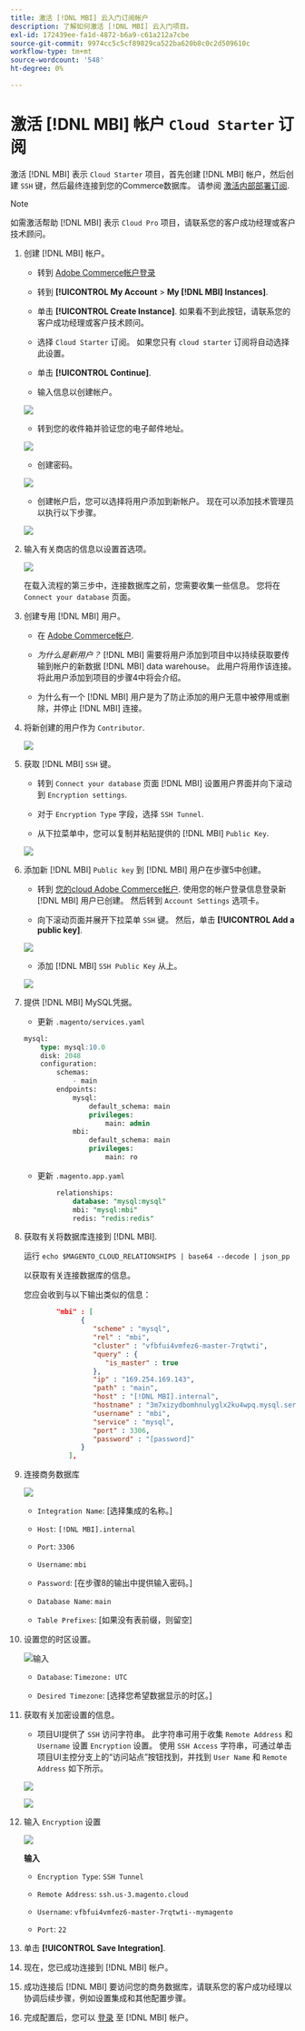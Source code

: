 ```yaml
---
title: 激活 [!DNL MBI] 云入门订阅帐户
description: 了解如何激活 [!DNL MBI] 云入门项目。
exl-id: 172439ee-fa1d-4872-b6a9-c61a212a7cbe
source-git-commit: 9974cc5c5cf89829ca522ba620b8c0c2d509610c
workflow-type: tm+mt
source-wordcount: '548'
ht-degree: 0%

---
```


# 激活 [!DNL MBI] 帐户 `Cloud Starter` 订阅

激活 [!DNL MBI] 表示 `Cloud Starter` 项目，首先创建 [!DNL MBI] 帐户，然后创建 `SSH` 键，然后最终连接到您的Commerce数据库。 请参阅 [激活内部部署订阅](../getting-started/onpremise-activation.md).

>[!NOTE]
>
>如需激活帮助 [!DNL MBI] 表示 `Cloud Pro` 项目，请联系您的客户成功经理或客户技术顾问。

1. 创建 [!DNL MBI] 帐户。

   - 转到 [Adobe Commerce帐户登录](https://account.magento.com/customer/account/login)

   - 转到 **[!UICONTROL My Account** > **My [!DNL MBI] Instances]**.

   - 单击 **[!UICONTROL Create Instance]**. 如果看不到此按钮，请联系您的客户成功经理或客户技术顾问。

   - 选择 `Cloud Starter` 订阅。 如果您只有 `cloud starter` 订阅将自动选择此设置。

   - 单击 **[!UICONTROL Continue]**.

   - 输入信息以创建帐户。

   ![](../assets/create-account-2.png)

   - 转到您的收件箱并验证您的电子邮件地址。

   ![](../assets/create-account-3.png)

   - 创建密码。

   ![](../assets/create-account-4.png)

   - 创建帐户后，您可以选择将用户添加到新帐户。 现在可以添加技术管理员以执行以下步骤。

   ![](../assets/create-account-5.png)

1. 输入有关商店的信息以设置首选项。

   ![](../assets/create-account-6.png)

   在载入流程的第三步中，连接数据库之前，您需要收集一些信息。 您将在 `Connect your database` 页面。

1. 创建专用 [!DNL MBI] 用户。

   - 在 [Adobe Commerce帐户](https://accounts.magento.com).

   - _为什么是新用户？_ [!DNL MBI] 需要将用户添加到项目中以持续获取要传输到帐户的新数据 [!DNL MBI] data warehouse。 此用户将用作该连接。 将此用户添加到项目的步骤4中将会介绍。

   - 为什么有一个 [!DNL MBI] 用户是为了防止添加的用户无意中被停用或删除，并停止 [!DNL MBI] 连接。

1. 将新创建的用户作为 `Contributor`.

   ![](../assets/create-account-7.png)

1. 获取 [!DNL MBI] `SSH` 键。

   - 转到 `Connect your database` 页面 [!DNL MBI] 设置用户界面并向下滚动到 `Encryption settings`.

   - 对于 `Encryption Type` 字段，选择 `SSH Tunnel`.

   - 从下拉菜单中，您可以复制并粘贴提供的 [!DNL MBI] `Public Key`.

   ![](../assets/create-account-8.png)

1. 添加新 [!DNL MBI] `Public key` 到 [!DNL MBI] 用户在步骤5中创建。

   - 转到 [您的cloud Adobe Commerce帐户](https://accounts.magento.cloud/). 使用您的帐户登录信息登录新 [!DNL MBI] 用户已创建。 然后转到 `Account Settings` 选项卡。

   - 向下滚动页面并展开下拉菜单 `SSH` 键。 然后，单击 **[!UICONTROL Add a public key]**.

   ![](../assets/create-account-9.png)

   - 添加 [!DNL MBI] `SSH Public Key` 从上。

   ![](../assets/create-account-10.png)

1. 提供 [!DNL MBI] MySQL凭据。

   - 更新 `.magento/services.yaml`

   ```sql
   mysql:
       type: mysql:10.0
       disk: 2048
       configuration:
           schemas:
               - main
           endpoints:
               mysql:
                   default_schema: main
                   privileges:
                       main: admin
               mbi:
                   default_schema: main
                   privileges:
                       main: ro
   ```

   - 更新 `.magento.app.yaml`

   ```sql
           relationships:
               database: "mysql:mysql"
               mbi: "mysql:mbi"
               redis: "redis:redis"
   ```

1. 获取有关将数据库连接到 [!DNL MBI].

   运行
   `echo $MAGENTO_CLOUD_RELATIONSHIPS | base64 --decode | json_pp`

   以获取有关连接数据库的信息。

   您应会收到与以下输出类似的信息：

   ```json
           "mbi" : [
                 {
                    "scheme" : "mysql",
                    "rel" : "mbi",
                    "cluster" : "vfbfui4vmfez6-master-7rqtwti",
                    "query" : {
                       "is_master" : true
                    },
                    "ip" : "169.254.169.143",
                    "path" : "main",
                    "host" : "[!DNL MBI].internal",
                    "hostname" : "3m7xizydbomhnulyglx2ku4wpq.mysql.service._.magentosite.cloud",
                    "username" : "mbi",
                    "service" : "mysql",
                    "port" : 3306,
                    "password" : "[password]"
                 }
              ],
   ```

1. 连接商务数据库

   ![](../assets/create-account-11.png)

   - `Integration Name`: [选择集成的名称。]

   - `Host`: `[!DNL MBI].internal`

   - `Port`: `3306`

   - `Username`: `mbi`

   - `Password`: [在步骤8的输出中提供输入密码。]

   - `Database Name`: `main`

   - `Table Prefixes`: [如果没有表前缀，则留空]

1. 设置您的时区设置。

   ![输入](../assets/create-account-12.png)

   - `Database`: `Timezone: UTC`

   - `Desired Timezone`: [选择您希望数据显示的时区。]

1. 获取有关加密设置的信息。

   - 项目UI提供了 `SSH` 访问字符串。 此字符串可用于收集 `Remote Address` 和 `Username` 设置 `Encryption` 设置。 使用 `SSH Access` 字符串，可通过单击项目UI主控分支上的“访问站点”按钮找到，并找到 `User Name` 和 `Remote Address` 如下所示。

   ![](../assets/create-account-13.png)

   ![](../assets/create-account-14.png)

1. 输入 `Encryption` 设置

   ![](../assets/create-account-15.png)

   **输入**

   - `Encryption Type`: `SSH Tunnel`

   - `Remote Address`: `ssh.us-3.magento.cloud`

   - `Username`: `vfbfui4vmfez6-master-7rqtwti--mymagento`

   - `Port`: `22`

1. 单击 **[!UICONTROL Save Integration]**.

1. 现在，您已成功连接到 [!DNL MBI] 帐户。

1. 成功连接后 [!DNL MBI] 要访问您的商务数据库，请联系您的客户成功经理以协调后续步骤，例如设置集成和其他配置步骤。

1. 完成配置后，您可以 [登录](../getting-started/sign-in.md) 至 [!DNL MBI] 帐户。
